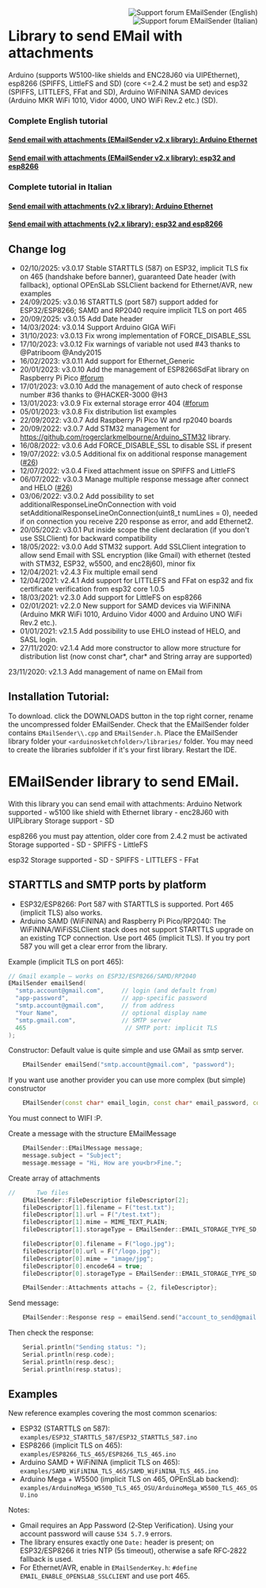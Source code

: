 <div>
<a href="https://www.mischianti.org/forums/forum/mischiantis-libraries/emailsender-send-email-with-attachments/"><img
  src="https://github.com/xreef/LoRa_E32_Series_Library/raw/master/resources/buttonSupportForumEnglish.png" alt="Support forum EMailSender (English)"
   align="right"></a>
</div>
<div>
<a href="https://www.mischianti.org/it/forums/forum/le-librerie-di-mischianti/emailsender-invio-di-email-con-allegati/"><img
  src="https://github.com/xreef/LoRa_E32_Series_Library/raw/master/resources/buttonSupportForumItaliano.png" alt="Support forum EMailSender (Italian)"
  align="right"></a>
</div>



#
#

# Library to send EMail with attachments 
Arduino (supports W5100-like shields and ENC28J60 via UIPEthernet), esp8266 (SPIFFS, LittleFS and SD) (core <=2.4.2 must be set) and esp32 (SPIFFS, LITTLEFS, FFat and SD), Arduino WiFiNINA SAMD devices (Arduino MKR WiFi 1010, Vidor 4000, UNO WiFi Rev.2 etc.) (SD). 

### Complete English tutorial
#### [Send email with attachments (EMailSender v2.x library): Arduino Ethernet](https://www.mischianti.org/2020/06/09/send-email-with-attachments-v2-x-library-arduino-ethernet-part-1/)
#### [Send email with attachments (EMailSender v2.x library): esp32 and esp8266](https://www.mischianti.org/2020/06/16/send-email-with-attachments-emailsender-v2-x-library-esp32-and-esp8266-part-2/)

### Complete tutorial in Italian
#### [Send email with attachments (v2.x library): Arduino Ethernet](https://www.mischianti.org/it/2020/06/09/inviare-email-con-allegati-libreria-v2-x-arduino-ethernet-part-1/)
#### [Send email with attachments (v2.x library): esp32 and esp8266](https://www.mischianti.org/it/2020/06/16/inviare-email-con-allegati-libreria-v2-x-esp32-e-esp8266-part-2/)

## Change log
 - 02/10/2025: v3.0.17 Stable STARTTLS (587) on ESP32, implicit TLS fix on 465 (handshake before banner), guaranteed Date header (with fallback), optional OPEnSLab SSLClient backend for Ethernet/AVR, new examples
 - 24/09/2025: v3.0.16 STARTTLS (port 587) support added for ESP32/ESP8266; SAMD and RP2040 require implicit TLS on port 465
 - 20/09/2025: v3.0.15 Add Date header
 - 14/03/2024: v3.0.14 Support Arduino GIGA WiFi
 - 31/10/2023: v3.0.13 Fix wrong implementation of FORCE_DISABLE_SSL
 - 17/10/2023: v3.0.12 Fix warnings of variable not used #43 thanks to @Patriboom @Andy2015
 - 16/02/2023: v3.0.11 Add support for Ethernet_Generic
 - 20/01/2023: v3.0.10 Add the management of ESP8266SdFat library on Raspberry Pi Pico [#forum](https://www.mischianti.org/forums/topic/raspberry-pico-w-emailsender)
 - 17/01/2023: v3.0.10 Add the management of auto check of response number #36 thanks to @HACKER-3000 @H3
 - 13/01/2023: v3.0.9 Fix external storage error 404 ([#forum](https://www.mischianti.org/forums/topic/email-with-sd-files/)
 - 05/01/2023: v3.0.8 Fix distribution list examples
 - 22/09/2022: v3.0.7 Add Raspberry Pi Pico W and rp2040 boards
 - 20/09/2022: v3.0.7 Add STM32 management for https://github.com/rogerclarkmelbourne/Arduino_STM32 library.
 - 16/08/2022: v3.0.6 Add FORCE_DISABLE_SSL to disable SSL if present
 - 19/07/2022: v3.0.5 Additional fix on additional response management ([#26](https://github.com/xreef/EMailSender/issues/26))
 - 12/07/2022: v3.0.4 Fixed attachment issue on SPIFFS and LittleFS
 - 06/07/2022: v3.0.3 Manage multiple response message after connect and HELO ([#26](https://github.com/xreef/EMailSender/issues/26))
 - 03/06/2022: v3.0.2 Add possibility to set additionalResponseLineOnConnection with void setAdditionalResponseLineOnConnection(uint8_t numLines = 0), needed if on connection you receive 220 response as error, and add Ethernet2.
 - 20/05/2022: v3.0.1 Put inside scope the client declaration (if you don't use SSLClient) for backward compatibility
 - 18/05/2022: v3.0.0 Add STM32 support. Add SSLClient integration to allow send Email with SSL encryption (like Gmail) with ethernet (tested with STM32, ESP32, w5500, and enc28j60), minor fix
 - 12/04/2021: v2.4.3 Fix multiple email send
 - 12/04/2021: v2.4.1 Add support for LITTLEFS and FFat on esp32 and fix certificate verification from esp32 core 1.0.5 
 - 18/03/2021: v2.3.0 Add support for LittleFS on esp8266
 - 02/01/2021: v2.2.0 New support for SAMD devices via WiFiNINA (Arduino MKR WiFi 1010, Arduino Vidor 4000 and Arduino UNO WiFi Rev.2 etc.).
 - 01/01/2021: v2.1.5 Add possibility to use EHLO instead of HELO, and SASL login.
 - 27/11/2020: v2.1.4 Add more constructor to allow more structure for distribution list (now const char*, char* and String array are supported)

23/11/2020: v2.1.3 Add management of name on EMail from 

## Installation Tutorial: 

To download. 
click the DOWNLOADS button in the top right corner, rename the uncompressed folder EMailSender. 
Check that the EMailSender folder contains `EMailSender\\.cpp` and `EMailSender.h`. 
Place the EMailSender library folder your `<arduinosketchfolder>/libraries/` folder. 
You may need to create the libraries subfolder if it's your first library. 
Restart the IDE.

# EMailSender library to send EMail.
With this library you can send email with attachments:
Arduino
Network supported
	- w5100 like shield with Ethernet library
	- enc28J60 with UIPLibrary
Storage support
	- SD
 
esp8266
you must pay attention, older core from 2.4.2 must be activated
Storage supported
	- SD 
	- SPIFFS
	- LittleFS 

esp32
Storage supported
	- SD
	- SPIFFS
	- LITTLEFS
	- FFat

## STARTTLS and SMTP ports by platform
- ESP32/ESP8266: Port 587 with STARTTLS is supported. Port 465 (implicit TLS) also works.
- Arduino SAMD (WiFiNINA) and Raspberry Pi Pico/RP2040: The WiFiNINA/WiFiSSLClient stack does not support STARTTLS upgrade on an existing TCP connection. Use port 465 (implicit TLS). If you try port 587 you will get a clear error from the library.

Example (implicit TLS on port 465):
```cpp
// Gmail example – works on ESP32/ESP8266/SAMD/RP2040
EMailSender emailSend(
  "smtp.account@gmail.com",     // login (and default from)
  "app-password",               // app-specific password
  "smtp.account@gmail.com",     // from address
  "Your Name",                  // optional display name
  "smtp.gmail.com",             // SMTP server
  465                            // SMTP port: implicit TLS
);
```

Constructor:
Default value is quite simple and use GMail as smtp server. 
```cpp
	EMailSender emailSend("smtp.account@gmail.com", "password");
```

If you want use another provider you can use more complex (but simple) constructor
```cpp
	EMailSender(const char* email_login, const char* email_password, const char* email_from, const char* smtp_server, uint16_t smtp_port);

```

You must connect to WIFI :P.

Create a message with the structure EMailMessage
```cpp
    EMailSender::EMailMessage message;
    message.subject = "Subject";
    message.message = "Hi, How are you<br>Fine.";
```

Create array of attachments
```cpp
// 		Two files
    EMailSender::FileDescriptior fileDescriptor[2];
    fileDescriptor[1].filename = F("test.txt");
    fileDescriptor[1].url = F("/test.txt");
    fileDescriptor[1].mime = MIME_TEXT_PLAIN;
    fileDescriptor[1].storageType = EMailSender::EMAIL_STORAGE_TYPE_SD;

    fileDescriptor[0].filename = F("logo.jpg");
    fileDescriptor[0].url = F("/logo.jpg");
    fileDescriptor[0].mime = "image/jpg";
    fileDescriptor[0].encode64 = true;
    fileDescriptor[0].storageType = EMailSender::EMAIL_STORAGE_TYPE_SD;

    EMailSender::Attachments attachs = {2, fileDescriptor};
```

Send message:
```cpp
    EMailSender::Response resp = emailSend.send("account_to_send@gmail.com", message, attachs);
```

Then check the response:
```cpp
    Serial.println("Sending status: ");
    Serial.println(resp.code);
    Serial.println(resp.desc);
    Serial.println(resp.status);
```
## Examples
New reference examples covering the most common scenarios:
- ESP32 (STARTTLS on 587): `examples/ESP32_STARTTLS_587/ESP32_STARTTLS_587.ino`
- ESP8266 (implicit TLS on 465): `examples/ESP8266_TLS_465/ESP8266_TLS_465.ino`
- Arduino SAMD + WiFiNINA (implicit TLS on 465): `examples/SAMD_WiFiNINA_TLS_465/SAMD_WiFiNINA_TLS_465.ino`
- Arduino Mega + W5500 (implicit TLS on 465, OPEnSLab backend): `examples/ArduinoMega_W5500_TLS_465_OSU/ArduinoMega_W5500_TLS_465_OSU.ino`

Notes:
- Gmail requires an App Password (2‑Step Verification). Using your account password will cause `534 5.7.9` errors.
- The library ensures exactly one `Date:` header is present; on ESP32/ESP8266 it tries NTP (5s timeout), otherwise a safe RFC‑2822 fallback is used.
- For Ethernet/AVR, enable in `EMailSenderKey.h`: `#define EMAIL_ENABLE_OPENSLAB_SSLCLIENT` and use port 465.
